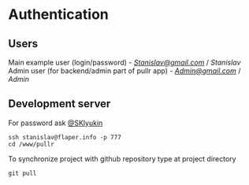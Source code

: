 Authentication 
==============


Users
-----

Main example user (login/password) - *Stanislav@gmail.com* / *Stanislav*  
Admin user (for backend/admin part of pullr app) - *Admin@gmail.com* / *Admin*


Development server
------------------
For password ask [@SKlyukin](http://github.com/sklyukin)

    ssh stanislav@flaper.info -p 777  
    cd /www/pullr

To synchronize project with github repository type at project directory
    
    git pull
